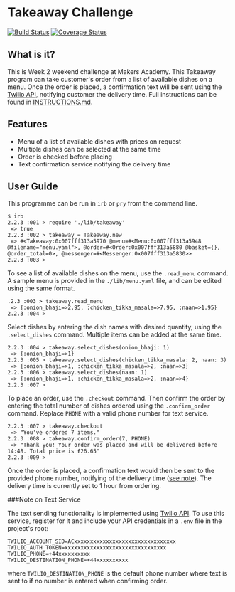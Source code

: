 Takeaway Challenge
===================
[![Build Status](https://travis-ci.org/yyl29/takeaway-challenge.svg?branch=master)](https://travis-ci.org/yyl29/takeaway-challenge) [![Coverage Status](https://coveralls.io/repos/github/yyl29/takeaway-challenge/badge.svg?branch=master)](https://coveralls.io/github/yyl29/takeaway-challenge?branch=master)

What is it?
-----------

This is Week 2 weekend challenge at Makers Academy. This Takeaway program can take customer's order from a list of available dishes on a menu. Once the order is placed, a confirmation text will be sent using the [Twilio API](https://www.twilio.com/?v=b), notifying customer the delivery time. Full instructions can be found in [INSTRUCTIONS.md](https://github.com/yyl29/takeaway-challenge/blob/master/INSTRUCTIONS.md).

Features
---------

* Menu of a list of available dishes with prices on request
* Multiple dishes can be selected at the same time
* Order is checked before placing
* Text confirmation service notifying the delivery time

User Guide
----------

This programme can be run in `irb` or `pry` from the command line.

```
$ irb
2.2.3 :001 > require './lib/takeaway'
 => true
2.2.3 :002 > takeaway = Takeaway.new
 => #<Takeaway:0x007fff313a5970 @menu=#<Menu:0x007fff313a5948 @filename="menu.yaml">, @order=#<Order:0x007fff313a5880 @basket={}, @order_total=0>, @messenger=#<Messenger:0x007fff313a5830>>
2.2.3 :003 >
```

To see a list of available dishes on the menu, use the `.read_menu` command. A sample menu is provided in the `./lib/menu.yaml` file, and can be edited using the same format.

```
.2.3 :003 > takeaway.read_menu
 => {:onion_bhaji=>2.95, :chicken_tikka_masala=>7.95, :naan=>1.95}
2.2.3 :004 >
```

Select dishes by entering the dish names with desired quantity, using the `.select_dishes` command. Multiple items can be added at the same time.

```
2.2.3 :004 > takeaway.select_dishes(onion_bhaji: 1)
 => {:onion_bhaji=>1}
2.2.3 :005 > takeaway.select_dishes(chicken_tikka_masala: 2, naan: 3)
 => {:onion_bhaji=>1, :chicken_tikka_masala=>2, :naan=>3}
2.2.3 :006 > takeaway.select_dishes(naan: 1)
 => {:onion_bhaji=>1, :chicken_tikka_masala=>2, :naan=>4}
2.2.3 :007 >
```

To place an order, use the `.checkout` command. Then confirm the order by entering the total number of dishes ordered using the `.confirm_order` command. Replace `PHONE` with a valid phone number for text service.

```
2.2.3 :007 > takeaway.checkout
 => "You've ordered 7 items."
2.2.3 :008 > takeaway.confirm_order(7, PHONE)
 => "Thank you! Your order was placed and will be delivered before 14:48. Total price is £26.65"
2.2.3 :009 >
```

Once the order is placed, a confirmation text would then be sent to the provided phone number, notifying of the delivery time ([see note](#note-on-text-service)). The delivery time is currently set to 1 hour from ordering.

###Note on Text Service

The text sending functionality is implemented using [Twilio API](https://www.twilio.com/?v=b). To use this service, register for it and include your API credentials in a `.env` file in the project's root:

```
TWILIO_ACCOUNT_SID=ACxxxxxxxxxxxxxxxxxxxxxxxxxxxxxxxx
TWILIO_AUTH_TOKEN=xxxxxxxxxxxxxxxxxxxxxxxxxxxxxxxx
TWILIO_PHONE=+44xxxxxxxxxx
TWILIO_DESTINATION_PHONE=+44xxxxxxxxxx
```

where `TWILIO_DESTINATION_PHONE` is the default phone number where text is sent to if no number is entered when confirming order.